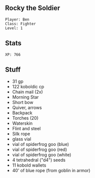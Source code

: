
## Rocky the Soldier

    Player: Ben
    Class: Fighter
    Level: 1

## Stats

    XP: 766

## Stuff

* 31 gp
* 122 koboldic cp
* Chain mail (2x)
* Morning Star
* Short bow
* Quiver, arrows
* Backpack
* Torches (20)
* Waterskin
* Flint and steel
* Silk rope
* glass vial
* vial of spiderfrog goo (blue)
* vial of spiderfrog goo (red)
* vial of spiderfrog goo (white)
* 4 tetrahedral ("d4") seeds
* 11 kobold wallets
* 40' of blue rope (from goblin in armor)

